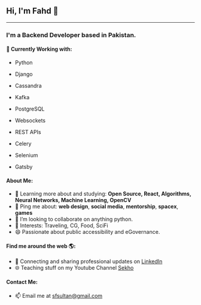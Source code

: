 ## Hi, I'm Fahd 👋
---

### I'm a Backend Developer based in Pakistan. 

#### 👀 Currently Working with: 

- Python
- Django
- Cassandra
- Kafka
- PostgreSQL
- Websockets
- REST APIs
- Celery
- Selenium

- Gatsby

#### About Me:

- 🌱 Learning more about and studying: **Open Source, React, Algorithms, Neural Networks, Machine Learning, OpenCV**
- 💬 Ping me about: **web design**, **social media**, **mentorship**, **spacex**, **games**
- 💞️ I’m looking to collaborate on anything python.
- 💜 Interests: Traveling, CG, Food, SciFi
- 😄 Passionate about public accessibility and eGovernance.


#### Find me around the web 🌎:
- 💼 Connecting and sharing professional updates on <a href="https://www.linkedin.com/in/fahd-sultan-16121043/">LinkedIn</a>
- 🌐 Teaching stuff on my Youtube Channel <a href="https://www.youtube.com/channel/UCdwgYqTa2kUkkqwRvUlBXdw">Sekho</a>


#### Contact Me:
- 📫 Email me at sfsultan@gmail.com

